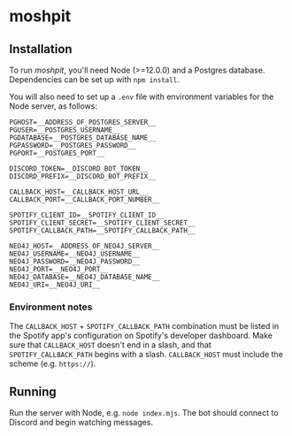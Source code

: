 # moshpit

## Installation

To run *moshpit*, you'll need Node (>=12.0.0) and a Postgres database. Dependencies can be set up
with `npm install`.

You will also need to set up a `.env` file with environment variables for the Node server, as
follows:

```env
PGHOST=__ADDRESS_OF_POSTGRES_SERVER__
PGUSER=__POSTGRES_USERNAME__
PGDATABASE=__POSTGRES_DATABASE_NAME__
PGPASSWORD=__POSTGRES_PASSWORD__
PGPORT=__POSTGRES_PORT__

DISCORD_TOKEN=__DISCORD_BOT_TOKEN__
DISCORD_PREFIX=__DISCORD_BOT_PREFIX__

CALLBACK_HOST=__CALLBACK_HOST_URL__
CALLBACK_PORT=__CALLBACK_PORT_NUMBER__

SPOTIFY_CLIENT_ID=__SPOTIFY_CLIENT_ID__
SPOTIFY_CLIENT_SECRET=__SPOTIFY_CLIENT_SECRET__
SPOTIFY_CALLBACK_PATH=__SPOTIFY_CALLBACK_PATH__

NEO4J_HOST=__ADDRESS_OF_NEO4J_SERVER__
NEO4J_USERNAME=__NEO4J_USERNAME__
NEO4J_PASSWORD=__NEO4J_PASSWORD__
NEO4J_PORT=__NEO4J_PORT__
NEO4J_DATABASE=__NEO4J_DATABASE_NAME__
NEO4J_URI=__NEO4J_URI__
```

### Environment notes

The `CALLBACK_HOST` + `SPOTIFY_CALLBACK_PATH` combination must be listed in the Spotify app's
configuration on Spotify's developer dashboard. Make sure that `CALLBACK_HOST` doesn't end in a
slash, and that `SPOTIFY_CALLBACK_PATH` begins with a slash. `CALLBACK_HOST` must include the scheme
(e.g. `https://`).

## Running

Run the server with Node, e.g. `node index.mjs`. The bot should connect to Discord and begin
watching messages.
